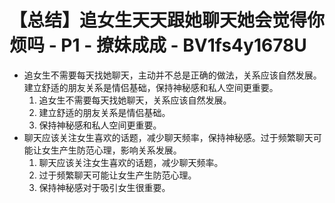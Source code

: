 # 【总结】追女生天天跟她聊天她会觉得你烦吗 - P1 - 撩妹成成 - BV1fs4y1678U

-   追女生不需要每天找她聊天，主动并不总是正确的做法，关系应该自然发展。建立舒适的朋友关系是情侣基础，保持神秘感和私人空间更重要。
    1.  追女生不需要每天找她聊天，关系应该自然发展。
    2.  建立舒适的朋友关系是情侣基础。
    3.  保持神秘感和私人空间更重要。
-   聊天应该关注女生喜欢的话题，减少聊天频率，保持神秘感。过于频繁聊天可能让女生产生防范心理，影响关系发展。
    1.  聊天应该关注女生喜欢的话题，减少聊天频率。
    2.  过于频繁聊天可能让女生产生防范心理。
    3.  保持神秘感对于吸引女生很重要。
